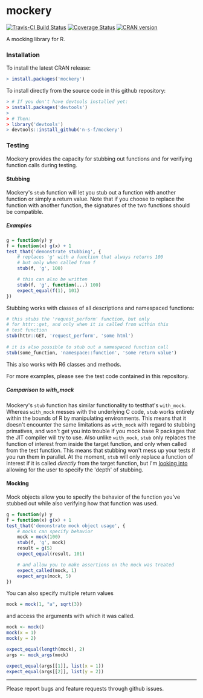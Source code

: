 # mockery
[![Travis-CI Build Status](https://travis-ci.org/n-s-f/mockery.svg?branch=master)](https://travis-ci.org/n-s-f/mockery)
[![Coverage Status](https://img.shields.io/codecov/c/github/n-s-f/mockery/master.svg)](https://codecov.io/github/n-s-f/mockery?branch=master)
[![CRAN version](http://www.r-pkg.org/badges/version/mockery)](https://cran.r-project.org/package=mockery)

A mocking library for R.

### Installation

To install the latest CRAN release:

```.R
> install.packages('mockery')
```

To install directly from the source code in this github repository:

```.R
> # If you don't have devtools installed yet:
> install.packages('devtools')
>
> # Then:
> library('devtools')
> devtools::install_github('n-s-f/mockery')
```

### Testing

Mockery provides the capacity for stubbing out functions and for verifying
function calls during testing.

#### Stubbing

Mockery's `stub` function will let you stub out a function with another
function or simply a return value.  Note that if you choose to replace the
function with another function, the signatures of the two functions should be
compatible.

##### Examples

```.R
g = function(y) y
f = function(x) g(x) + 1
test_that('demonstrate stubbing', {
    # replaces 'g' with a function that always returns 100
    # but only when called from f
    stub(f, 'g', 100)

    # this can also be written
    stub(f, 'g', function(...) 100)
    expect_equal(f(1), 101)
})
```

Stubbing works with classes of all descriptions and namespaced functions:

```.R
# this stubs the 'request_perform' function, but only
# for httr::get, and only when it is called from within this
# test function
stub(httr::GET, 'request_perform', 'some html')
        
# it is also possible to stub out a namespaced function call
stub(some_function, 'namespace::function', 'some return value')
```

This also works with R6 classes and methods.

For more examples, please see the test code contained in this repository.

##### Comparison to with_mock

Mockery's `stub` function has similar functionality to testthat's `with_mock`.
Whereas `with_mock` messes with the underlying C code, `stub` works entirely
within the bounds of R by manipulating environments. This means that it doesn't
encounter the same limitations as `with_mock` with regard to stubbing primatives,
and won't get you into trouble if you mock base R packages that the JIT compiler
will try to use. Also unlike `with_mock`, `stub` only replaces the function
of interest from inside the target function, and only when called from the
test function. This means that stubbing won't mess up your tests if you run
them in parallel. At the moment, `stub` will only replace a function of interest
if it is called _directly_ from the target function, but I'm
[looking into](https://github.com/n-s-f/mockery/issues/17) allowing for the
user to specify the 'depth' of stubbing.

#### Mocking

Mock objects allow you to specify the behavior of the function you've stubbed
out while also verifying how that function was used. 

```.R
g = function(y) y
f = function(x) g(x) + 1
test_that('demonstrate mock object usage', {
    # mocks can specify behavior
    mock = mock(100)
    stub(f, 'g', mock)
    result = g(5)
    expect_equal(result, 101)

    # and allow you to make assertions on the mock was treated
    expect_called(mock, 1)
    expect_args(mock, 5)
})
```

You can also specify multiple return values

```.R 
mock = mock(1, "a", sqrt(3))
```

and access the arguments with which it was called.

```.R
mock <- mock()
mock(x = 1)
mock(y = 2)

expect_equal(length(mock), 2)
args <- mock_args(mock)

expect_equal(args[[1]], list(x = 1))
expect_equal(args[[2]], list(y = 2))
```

---

Please report bugs and feature requests through github issues.
